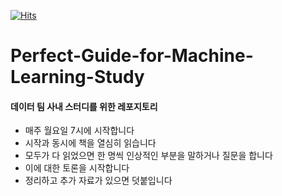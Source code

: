 [![Hits](https://hits.seeyoufarm.com/api/count/incr/badge.svg?url=https%3A%2F%2Fgithub.com%2Ftkdguq05%2FPerfect-Guide-for-Machine-Learning-Study)](https://hits.seeyoufarm.com)

# Perfect-Guide-for-Machine-Learning-Study
#### 데이터 팀 사내 스터디를 위한 레포지토리
- 매주 월요일 7시에 시작합니다
- 시작과 동시에 책을 열심히 읽습니다
- 모두가 다 읽었으면 한 명씩 인상적인 부분을 말하거나 질문을 합니다
- 이에 대한 토론을 시작합니다
- 정리하고 추가 자료가 있으면 덧붙입니다
